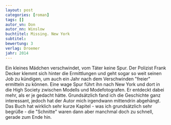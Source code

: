 ```yaml
---
layout: post
categories: [roman]
tags: []
autor_vn: Don 
autor_nn: Winslow
buchtitel: Missing. New York
subtitel:
bewertung: 3
verlag: Droemer
jahr: 2014
---
```


Ein kleines Mädchen verschwindet, vom Täter keine Spur. Der Polizist Frank Decker klemmt sich hinter die Ermittlungen und geht sogar so weit seinen Job zu kündigen, um auch ein Jahr nach dem Verschwinden "freier" ermitteln zu können. Eine wage Spur führt ihn nach New York und dort in die High Society zwischen Modells und Modefotografen. Er entdeckt dabei mehr, als er je gedacht hätte.
Grundsätzlich fand ich die Geschichte ganz interessant, jedoch hat der Autor mich irgendwann mittendrin abgehängt. Das Buch hat wirklich sehr kurze Kapitel - was ich grundsätzlich sehr begrüße - die "Schnitte" waren dann aber manchmal doch zu schnell, gerade zum Ende hin.